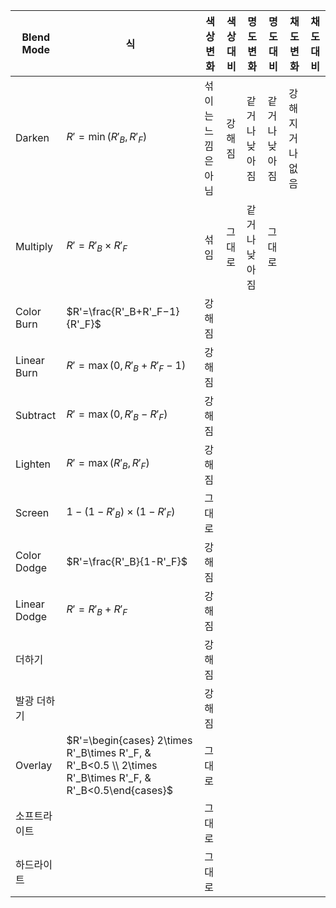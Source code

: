 |Blend Mode|식|색상 변화|색상 대비|명도 변화|명도 대비|채도 변화|채도 대비|
|---|---|---|---|---|---|---|---|
|Darken|$R'=\min(R'_B, R'_F)$|섞이는 느낌은 아님|강해짐|같거나 낮아짐|같거나 낮아짐|강해지거나 없음||
|Multiply|$R'=R'_B\times R'_F$|섞임|그대로|같거나 낮아짐|그대로|||
|Color Burn|$R'=\frac{R'_B+R'_F−1}{R'_F}$|강해짐|||||
|Linear Burn|$R'=\max(0, R'_B+R'_F−1)$|강해짐|||||
|Subtract|$R'=\max(0, R'_B-R'_F)$|강해짐|||||
|Lighten|$R'=\max(R'_B, R'_F)$|강해짐|
|Screen|$1-(1-R'_B)\times (1-R'_F)$|그대로|
|Color Dodge|$R'=\frac{R'_B}{1-R'_F}$|강해짐|
|Linear Dodge|$R'=R'_B+R'_F$|강해짐|
|더하기||강해짐|
|발광 더하기||강해짐|
|Overlay|$R'=\begin{cases} 2\times R'_B\times R'_F, & R'_B<0.5 \\ 2\times R'_B\times R'_F, & R'_B<0.5\end{cases}$|그대로|
소프트라이트||그대로
하드라이트||그대로
